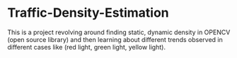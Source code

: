 # Traffic-Density-Estimation
This is a project revolving around finding static, dynamic density in OPENCV (open source library) and then learning about different trends observed in different cases like (red light, green light, yellow light).
